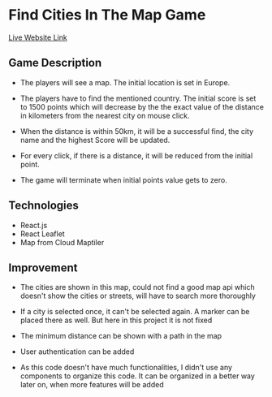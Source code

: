 # Find Cities In The Map Game

[Live Website Link](https://dazzling-bubblegum-ceb81f.netlify.app/)

## Game Description

* The players will see a map. The initial location is set in Europe.

* The players have to find the mentioned country. The initial score is set to 1500 points which will decrease by the the exact value of the distance in kilometers from the nearest city on mouse click.

* When the distance is within 50km, it will be a successful find, the city name and the highest Score will be updated.

* For every click, if there is a distance, it will be reduced from the initial point.

* The game will terminate when initial points value gets to zero.


## Technologies

* React.js
* React Leaflet
* Map from Cloud Maptiler


## Improvement

* The cities are shown in this map, could not find a good map api which doesn't show the cities or streets, will have to search more thoroughly

* If a city is selected once, it can't be selected again. A marker can be placed there as well. But here in this project it is not fixed

* The minimum distance can be shown with a path in the map

* User authentication can be added

* As this code doesn't have much functionalities, I didn't use any components to organize this code. It can be organized in a better way later on, when more features will be added